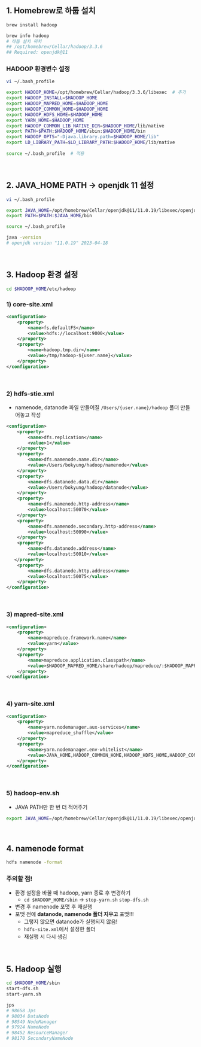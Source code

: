 ## 1. Homebrew로 하둡 설치

```bash
brew install hadoop

brew info hadoop
# 하둡 설치 위치
## /opt/homebrew/Cellar/hadoop/3.3.6
## Required: openjdk@11
```

### HADOOP 환경변수 설정

```bash
vi ~/.bash_profile

export HADOOP_HOME=/opt/homebrew/Cellar/hadoop/3.3.6/libexec  # 추가
export HADOOP_INSTALL=$HADOOP_HOME
export HADOOP_MAPRED_HOME=$HADOOP_HOME
export HADOOP_COMMON_HOME=$HADOOP_HOME
export HADOOP_HDFS_HOME=$HADOOP_HOME
export YARN_HOME=$HADOOP_HOME
export HADOOP_COMMON_LIB_NATIVE_DIR=$HADOOP_HOME/lib/native
export PATH=$PATH:$HADOOP_HOME/sbin:$HADOOP_HOME/bin
export HADOOP_OPTS="-Djava.library.path=$HADOOP_HOME/lib"
export LD_LIBRARY_PATH=$LD_LIBRARY_PATH:$HADOOP_HOME/lib/native
 
source ~/.bash_profile  # 적용
```

<br>

## 2. JAVA_HOME PATH -> openjdk 11 설정

```bash
vi ~/.bash_profile

export JAVA_HOME=/opt/homebrew/Cellar/openjdk@11/11.0.19/libexec/openjdk.jdk/Contents/Home
export PATH=$PATH:$JAVA_HOME/bin

source ~/.bash_profile 
```
```bash
java -version
# openjdk version "11.0.19" 2023-04-18
```


<!-- https://cwiki.apache.org/confluence/display/HADOOP/Hadoop+Java+Versions

- Java 8 설치 권장

```bash
brew install cask

brew tap AdoptOpenJDK/openjdk
brew install --cask adoptopenjdk8

java -version
# java version "1.8.0_371"
```

<br>

### JDK 버전 변경

- 설치된 JDK 버전 확인

```bash
/usr/libexec/java_home -V

# Matching Java Virtual Machines (5):
#     17.0.7 (arm64) "Oracle Corporation" - "Java SE 17.0.7" /Library/Java/JavaVirtualMachines/jdk-17.jdk/Contents/Home
#     1.8.371.11 (x86_64) "Oracle Corporation" - "Java" /Library/Internet Plug-Ins/JavaAppletPlugin.plugin/Contents/Home
#     1.8.0_371 (x86_64) "Oracle Corporation" - "Java SE 8" /Library/Java/JavaVirtualMachines/jdk-1.8.jdk/Contents/Home
#     1.8.0_292 (x86_64) "AdoptOpenJDK" - "AdoptOpenJDK 8" /Library/Java/JavaVirtualMachines/adoptopenjdk-8.jdk/Contents/Home
# /Library/Java/JavaVirtualMachines/jdk-17.jdk/Contents/Home
```

```bash
export JAVA_HOME=/Library/Java/JavaVirtualMachines/adoptopenjdk-8.jdk/Contents/Home

java -version
# openjdk version "1.8.0_292"

echo $JAVA_HOME
# /Library/Java/JavaVirtualMachines/adoptopenjdk-8.jdk/Contents/Home
```

<br>

- `~/.bash_profile` 파일에도 JAVA_HOME 추가
```bash
vi ~/.bash_profile

export JAVA_HOME=/Library/Java/JavaVirtualMachines/adoptopenjdk-8.jdk/Contents/Home  # 추가

source ~/.bash_profile  # 적용
``` -->

<br>

## 3. Hadoop 환경 설정

```bash
cd $HADOOP_HOME/etc/hadoop
```

### 1) core-site.xml

```xml
<configuration>
    <property>
        <name>fs.defaultFS</name>
        <value>hdfs://localhost:9000</value>
    </property>
    <property>
        <name>hadoop.tmp.dir</name>
        <value>/tmp/hadoop-${user.name}</value>
    </property>
</configuration>
```

<br>

### 2) hdfs-stie.xml

- namenode, datanode 파일 만들어질 `/Users/{user.name}/hadoop` 폴더 만들어놓고 작성

```xml
<configuration>
    <property>
        <name>dfs.replication</name>
        <value>1</value>
    </property>
    <property>
        <name>dfs.namenode.name.dir</name>
        <value>/Users/bokyung/hadoop/namenode</value>
    </property>
    <property>
        <name>dfs.datanode.data.dir</name>
        <value>/Users/bokyung/hadoop/datanode</value>
    </property>
    <property>
        <name>dfs.namenode.http-address</name>
        <value>localhost:50070</value>
    </property>
    <property>
        <name>dfs.namenode.secondary.http-address</name>
        <value>localhost:50090</value>
    </property>
    <property>
        <name>dfs.datanode.address</name>
        <value>localhost:50010</value>
   </property>
    <property>
        <name>dfs.datanode.http.address</name>
        <value>localhost:50075</value>
    </property>
</configuration>
```

<br>

### 3) mapred-site.xml

```xml
<configuration>
    <property>
        <name>mapreduce.framework.name</name>
        <value>yarn</value>
    </property>
    <property>
        <name>mapreduce.application.classpath</name>
        <value>$HADOOP_MAPRED_HOME/share/hadoop/mapreduce/:$HADOOP_MAPRED_HOME/share/hadoop/mapreduce/lib/</value>
    </property>
</configuration>
```

<br>

### 4) yarn-site.xml

```xml
<configuration>
    <property>
        <name>yarn.nodemanager.aux-services</name>
        <value>mapreduce_shuffle</value>
    </property>
    <property>
        <name>yarn.nodemanager.env-whitelist</name>
        <value>JAVA_HOME,HADOOP_COMMON_HOME,HADOOP_HDFS_HOME,HADOOP_CONF_DIR,CLASSPATH_PREPEND_DISTCACHE,HADOOP_YARN_HOME,HADOOP_HOME,PATH,LANG,TZ,HADOOP_MAPRED_HOME</value>
    </property>
</configuration>
```

<br>

### 5) hadoop-env.sh

- JAVA PATH만 한 번 더 적어주기

```bash
export JAVA_HOME=/opt/homebrew/Cellar/openjdk@11/11.0.19/libexec/openjdk.jdk/Contents/Home
```

<br>

## 4. namenode format

```bash
hdfs namenode -format
```

### 주의할 점!

- 환경 설정을 바꿀 때 hadoop, yarn 종료 후 변경하기
    - `cd $HADOOP_HOME/sbin` -> `stop-yarn.sh` `stop-dfs.sh`
- 변경 후 namenode 포맷 후 재실행
- 포맷 전에 **datanode, namenode 폴더 지우고** 포맷!!!
    - 그렇지 않으면 datanode가 실행되지 않음!
    - `hdfs-site.xml`에서 설정한 폴더
    - 재실행 시 다시 생김

<br>

## 5. Hadoop 실행

```bash
cd $HADOOP_HOME/sbin
start-dfs.sh
start-yarn.sh

jps
# 98658 Jps
# 98034 DataNode
# 98549 NodeManager
# 97924 NameNode
# 98452 ResourceManager
# 98170 SecondaryNameNode
```